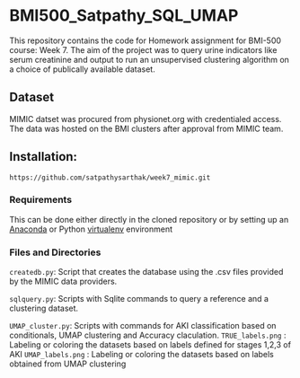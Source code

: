 # BMI500_Satpathy_SQL_UMAP

This repository contains the code for Homework assignment for BMI-500 course: Week 7.  The aim of the project was to query urine indicators like serum creatinine and output to run an unsupervised clustering algorithm on a choice of publically available dataset. 

## Dataset

MIMIC datset was procured from physionet.org with credentialed access. The data was hosted on the BMI clusters after approval from MIMIC team.

## Installation:

```install
https://github.com/satpathysarthak/week7_mimic.git
```

### Requirements


This can be done either directly in the cloned repository or by setting up an [Anaconda](https://docs.conda.io/projects/conda/en/latest/user-guide/tasks/manage-environments.html) or Python [virtualenv](https://virtualenv.pypa.io/en/stable/user_guide.html) environment

### Files and Directories
`createdb.py`: Script that creates the database using the .csv files provided by the MIMIC data providers.

`sqlquery.py`: Scripts with Sqlite commands to query a reference and a clustering dataset. 

`UMAP_cluster.py`: Scripts with commands for AKI classification based on conditionals, UMAP clustering and Accuracy claculation.
`TRUE_labels.png` : Labeling or coloring the datasets based on labels defined for stages 1,2,3 of AKI
`UMAP_labels.png` : Labeling or coloring the datasets based on labels obtained from UMAP clustering
